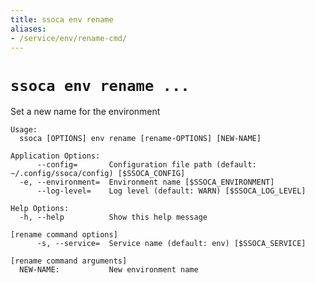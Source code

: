 ```yaml
---
title: ssoca env rename
aliases:
- /service/env/rename-cmd/
---
```


# `ssoca env rename ...`

Set a new name for the environment

    Usage:
      ssoca [OPTIONS] env rename [rename-OPTIONS] [NEW-NAME]

    Application Options:
          --config=       Configuration file path (default: ~/.config/ssoca/config) [$SSOCA_CONFIG]
      -e, --environment=  Environment name [$SSOCA_ENVIRONMENT]
          --log-level=    Log level (default: WARN) [$SSOCA_LOG_LEVEL]

    Help Options:
      -h, --help          Show this help message

    [rename command options]
          -s, --service=  Service name (default: env) [$SSOCA_SERVICE]

    [rename command arguments]
      NEW-NAME:           New environment name

